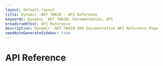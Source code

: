 ```yaml
---
layout: default-layout
title: Dynamic .NET TWAIN - API Reference
keywords: Dynamic .NET TWAIN, Documentation, API
breadcrumbText: API Reference
description: Dynamic .NET TWAIN SDK Documentation API Reference Page
needAutoGenerateSidebar: true
---
```


# API Reference


